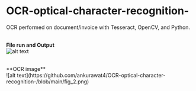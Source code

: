 # OCR-optical-character-recognition-
OCR performed on document/invoice with Tesseract, OpenCV, and Python.
<br>
<br>

**File run and Output**<br>
![alt text](https://github.com/ankurawat4/OCR-optical-character-recognition-/blob/main/fig_1.png)

<br>
**OCR image**<br>
![alt text](https://github.com/ankurawat4/OCR-optical-character-recognition-/blob/main/fig_2.png)
